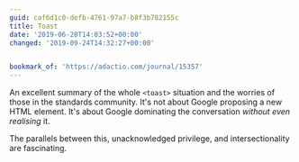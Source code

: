 ```yaml
---
guid: caf6d1c0-defb-4761-97a7-b8f3b782155c
title: Toast
date: '2019-06-20T14:03:52+00:00'
changed: '2019-09-24T14:32:27+00:00'


bookmark_of: 'https://adactio.com/journal/15357'
---
```


An excellent summary of the whole `<toast>` situation and the worries of those in the standards community. It's not about Google proposing a new HTML element. It's about Google dominating the conversation _without even realising_ it. 

The parallels between this, unacknowledged privilege, and intersectionality are fascinating. 
